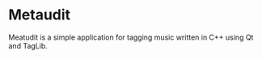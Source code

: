 Metaudit
========

 Meatudit is a simple application for tagging music written in C++ using Qt and TagLib.
